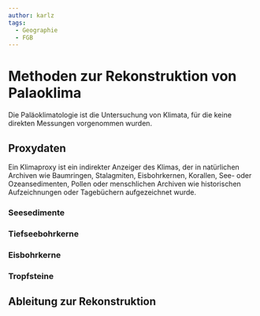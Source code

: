 ```yaml
---
author: karlz
tags:
  - Geographie
  - FGB
---
```



# Methoden zur Rekonstruktion von Palaoklima

Die Paläoklimatologie ist die Untersuchung von Klimata, für die keine direkten Messungen vorgenommen wurden.

## Proxydaten

Ein Klimaproxy ist ein indirekter Anzeiger des Klimas, der in natürlichen Archiven wie Baumringen, Stalagmiten, Eisbohrkernen, Korallen, See- oder Ozeansedimenten, Pollen oder menschlichen Archiven wie historischen Aufzeichnungen oder Tagebüchern aufgezeichnet wurde.

### Seesedimente

### Tiefseebohrkerne

### Eisbohrkerne

### Tropfsteine

## Ableitung zur Rekonstruktion